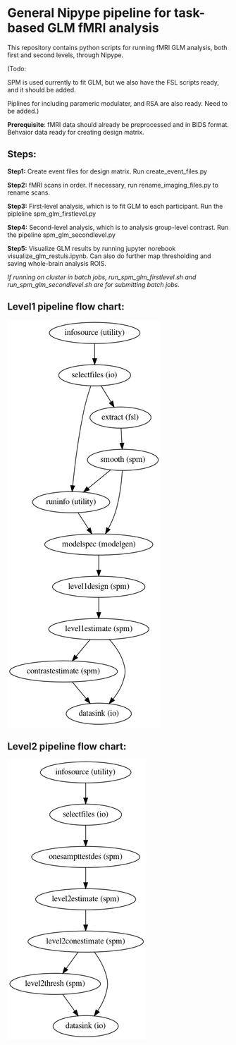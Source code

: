 # General Nipype pipeline for task-based GLM fMRI analysis
This repository contains python scripts for running fMRI GLM analysis, both first and second levels, through Nipype. 

(Todo: 

SPM is used currently to fit GLM, but we also have the FSL scripts ready, and it should be added.

Piplines for including parameric modulater, and RSA are also ready. Need to be added.)

**Prerequisite**: fMRI data should already be preprocessed and in BIDS format. Behvaior data ready for creating design matrix.

## Steps:

**Step1:** Create event files for design matrix. Run create_event_files.py

**Step2:** fMRI scans in order. If necessary, run rename_imaging_files.py to rename scans.

**Step3:** First-level analysis, which is to fit GLM to each participant. Run the pipleline spm_glm_firstlevel.py

**Step4:** Second-level analysis, which is to analysis group-level contrast. Run the pipeline spm_glm_secondlevel.py

**Step5:** Visualize GLM results by running jupyter norebook visualize_glm_restuls.ipynb. Can also do further map thresholding and saving whole-brain analysis ROIS.

*If running on cluster in batch jobs, run_spm_glm_firstlevel.sh and run_spm_glm_secondlevel.sh are for submitting batch jobs.*

## Level1 pipeline flow chart:

![Level1 flowchart](https://github.com/LevyDecisionNeuroLab/fmri_task_glm/blob/master/graph.png)

## Level2 pipeline flow chart:

![Level2 flowchart](https://github.com/LevyDecisionNeuroLab/fmri_task_glm/blob/master/graph_l2.png)
